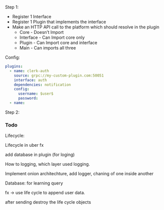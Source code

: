Step 1:

- Register 1 Interface
- Register 1 Plugin that implements the interface
- Make an HTTP API call to the platform which should resolve in the plugin
  - Core - Doesn’t Import
  - Interface - Can Import core only
  - Plugin - Can Import core and interface
  - Main - Can imports all three

Config:

```yaml
plugins:
  - name: clerk-auth
    source: grpc://my-custom-plugin.com:50051
    interface: auth
    dependencies: notification
    config:
      username: $user$
      password:
  - name:
```

Step 2:

### Todo

Lifecycle:

Lifecycle in uber fx

add database in plugin (for loging)

How to logging, which layer used logging.

Implement onion architechture, add logger,
chaning of one inside another

Database: for learning query

fx -> use life cycle to append user data.

after sending destroy the life cycle objects
